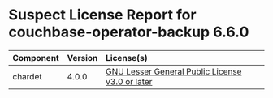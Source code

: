 
Suspect License Report for couchbase-operator-backup 6.6.0
==========================================================

|Component|Version|License(s)|
| :--- | :--- | :--- |
|chardet|4.0.0|[GNU Lesser General Public License v3.0 or later](../../license-data/bf913382-7596-42ad-8385-2f49fa655362.txt)|

